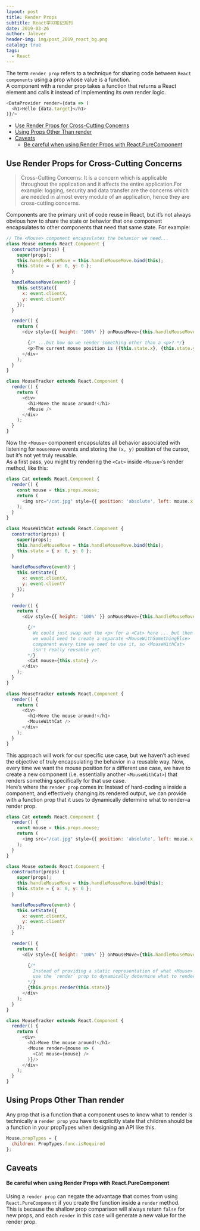 ```yaml
---
layout: post
title: Render Props
subtitle: React学习笔记系列
date: 2019-03-26
author: Jalever
header-img: img/post_2019_react_bg.png
catalog: true
tags:
  - React
---
```


The term `render prop` refers to a technique for sharing code between `React components` using a prop whose value is a function.<br>
A component with a render prop takes a function that returns a React element and calls it instead of implementing its own render logic.<br>
```javascript
<DataProvider render={data => (
  <h1>Hello {data.target}</h1>
)}/>
```

- [Use Render Props for Cross-Cutting Concerns](#use-render-props-for-cross-cutting-concerns)
- [Using Props Other Than render](#using-props-other-than-render)
- [Caveats](#caveats)
    - [Be careful when using Render Props with React.PureComponent](#be-careful-when-using-render-props-with-reactpurecomponent)

## Use Render Props for Cross-Cutting Concerns
> Cross-Cutting Concerns: It is a concern which is applicable throughout the application and it affects the entire application.For example: logging, security and data transfer are the concerns which are needed in almost every module of an application, hence they are cross-cutting concerns.

Components are the primary unit of code reuse in React, but it’s not always obvious how to share the state or behavior that one component encapsulates to other components that need that same state.
For example:
```javascript
// The <Mouse> component encapsulates the behavior we need...
class Mouse extends React.Component {
  constructor(props) {
    super(props);
    this.handleMouseMove = this.handleMouseMove.bind(this);
    this.state = { x: 0, y: 0 };
  }

  handleMouseMove(event) {
    this.setState({
      x: event.clientX,
      y: event.clientY
    });
  }

  render() {
    return (
      <div style={{ height: '100%' }} onMouseMove={this.handleMouseMove}>

        {/* ...but how do we render something other than a <p>? */}
        <p>The current mouse position is ({this.state.x}, {this.state.y})</p>
      </div>
    );
  }
}

class MouseTracker extends React.Component {
  render() {
    return (
      <div>
        <h1>Move the mouse around!</h1>
        <Mouse />
      </div>
    );
  }
}
```
Now the `<Mouse>` component encapsulates all behavior associated with listening for `mousemove` events and storing the `(x, y)` position of the cursor, but it’s not yet truly reusable.<br>
As a first pass, you might try rendering the `<Cat>` inside `<Mouse>`’s render method, like this:
```javascript
class Cat extends React.Component {
  render() {
    const mouse = this.props.mouse;
    return (
      <img src="/cat.jpg" style={{ position: 'absolute', left: mouse.x, top: mouse.y }} />
    );
  }
}

class MouseWithCat extends React.Component {
  constructor(props) {
    super(props);
    this.handleMouseMove = this.handleMouseMove.bind(this);
    this.state = { x: 0, y: 0 };
  }

  handleMouseMove(event) {
    this.setState({
      x: event.clientX,
      y: event.clientY
    });
  }

  render() {
    return (
      <div style={{ height: '100%' }} onMouseMove={this.handleMouseMove}>

        {/*
          We could just swap out the <p> for a <Cat> here ... but then
          we would need to create a separate <MouseWithSomethingElse>
          component every time we need to use it, so <MouseWithCat>
          isn't really reusable yet.
        */}
        <Cat mouse={this.state} />
      </div>
    );
  }
}

class MouseTracker extends React.Component {
  render() {
    return (
      <div>
        <h1>Move the mouse around!</h1>
        <MouseWithCat />
      </div>
    );
  }
}
```
This approach will work for our specific use case, but we haven’t achieved the objective of truly encapsulating the behavior in a reusable way. Now, every time we want the mouse position for a different use case, we have to create a new component (i.e. essentially another `<MouseWithCat>`) that renders something specifically for that use case.<br>
Here’s where the `render prop` comes in: Instead of hard-coding a <Cat> inside a <Mouse> component, and effectively changing its rendered output, we can provide <Mouse> with a function prop that it uses to dynamically determine what to render–a render prop.
```javascript
class Cat extends React.Component {
  render() {
    const mouse = this.props.mouse;
    return (
      <img src="/cat.jpg" style={{ position: 'absolute', left: mouse.x, top: mouse.y }} />
    );
  }
}

class Mouse extends React.Component {
  constructor(props) {
    super(props);
    this.handleMouseMove = this.handleMouseMove.bind(this);
    this.state = { x: 0, y: 0 };
  }

  handleMouseMove(event) {
    this.setState({
      x: event.clientX,
      y: event.clientY
    });
  }

  render() {
    return (
      <div style={{ height: '100%' }} onMouseMove={this.handleMouseMove}>

        {/*
          Instead of providing a static representation of what <Mouse> renders,
          use the `render` prop to dynamically determine what to render.
        */}
        {this.props.render(this.state)}
      </div>
    );
  }
}

class MouseTracker extends React.Component {
  render() {
    return (
      <div>
        <h1>Move the mouse around!</h1>
        <Mouse render={mouse => (
          <Cat mouse={mouse} />
        )}/>
      </div>
    );
  }
}
```

## Using Props Other Than render
Any prop that is a function that a component uses to know what to render is technically a `render prop`
you have to explicitly state that children should be a function in your propTypes when designing an API like this.
```javascript
Mouse.propTypes = {
  children: PropTypes.func.isRequired
};
```

## Caveats 

#### Be careful when using Render Props with React.PureComponent 
Using a `render prop` can negate the advantage that comes from using `React.PureComponent` if you create the function inside a `render` method.<br>
This is because the shallow prop comparison will always return `false` for new props, and each `render` in this case will generate a new value for the render prop.

